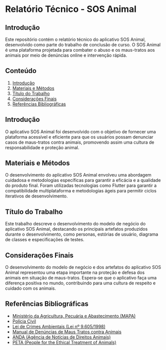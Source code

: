 # Relatório Técnico - SOS Animal

## Introdução
Este repositório contém o relatório técnico do aplicativo SOS Animal, desenvolvido como parte do trabalho de conclusão de curso. O SOS Animal é uma plataforma projetada para combater o abuso e os maus-tratos aos animais por meio de denúncias online e intervenção rápida.

## Conteúdo
1. [Introdução](#introdução)
2. [Materiais e Métodos](#materiais-e-métodos)
3. [Título do Trabalho](#título-do-trabalho)
4. [Considerações Finais](#considerações-finais)
5. [Referências Bibliográficas](#referências-bibliográficas)

## Introdução
O aplicativo SOS Animal foi desenvolvido com o objetivo de fornecer uma plataforma acessível e eficiente para que os usuários possam denunciar casos de maus-tratos contra animais, promovendo assim uma cultura de responsabilidade e proteção animal.

## Materiais e Métodos
O desenvolvimento do aplicativo SOS Animal envolveu uma abordagem cuidadosa e metodologias específicas para garantir a eficácia e a qualidade do produto final. Foram utilizadas tecnologias como Flutter para garantir a compatibilidade multiplataforma e metodologias ágeis para permitir ciclos iterativos de desenvolvimento.

## Título do Trabalho
Este trabalho descreve o desenvolvimento do modelo de negócio do aplicativo SOS Animal, destacando os principais artefatos produzidos durante o desenvolvimento, como personas, estórias de usuário, diagrama de classes e especificações de testes.

## Considerações Finais
O desenvolvimento do modelo de negócio e dos artefatos do aplicativo SOS Animal representou uma etapa importante na proteção e defesa dos animais em situação de maus-tratos. Espera-se que o aplicativo faça uma diferença positiva no mundo, contribuindo para uma cultura de respeito e cuidado com os animais.

## Referências Bibliográficas
- [Ministério da Agricultura, Pecuária e Abastecimento (MAPA)](https://www.gov.br/agricultura/pt-br)
- [Polícia Civil](https://www.policiacivil.pr.gov.br/)
- [Lei de Crimes Ambientais (Lei nº 9.605/1998)](https://www.planalto.gov.br/ccivil_03/leis/l9605.htm)
- [Manual de Denúncias de Maus Tratos contra Animais](https://www.worldanimalprotection.org.br/participe/denuncia/)
- [ANDA (Agência de Notícias de Direitos Animais)](https://www.anda.org.br/)
- [PETA (People for the Ethical Treatment of Animals)](https://www.peta.org/)


